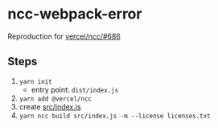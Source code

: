 # ncc-webpack-error

Reproduction for [vercel/ncc/#686](https://github.com/vercel/ncc/issues/686)

## Steps

1. `yarn init`
    - entry point: `dist/index.js`
1. `yarn add @vercel/ncc`
1. create [src/index.js](./src/index.js)
1. `yarn ncc build src/index.js -m --license licenses.txt`
